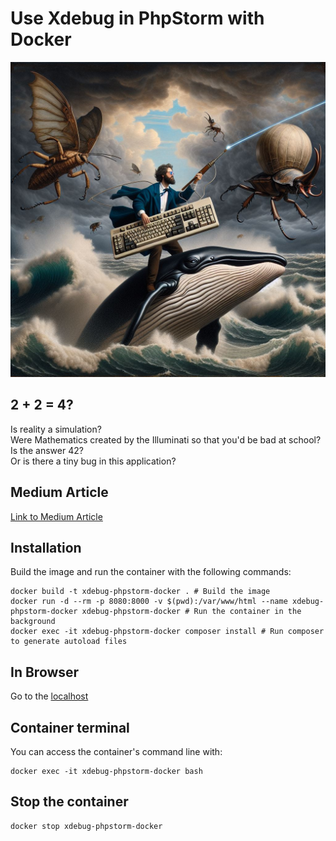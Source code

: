 # Use Xdebug in PhpStorm with Docker

![Developer Riding a Whale and shooting lasers from an old-school](./assets/images/Designer_Xdebug_Article_Illustration.jpeg)

## 2 + 2 = 4?

Is reality a simulation?\
Were Mathematics created by the Illuminati so that you'd be bad at school?\
Is the answer 42?\
Or is there a tiny bug in this application?

## Medium Article

[Link to Medium Article](https://medium.com/@arthur.gorden_83247/xdebug-configuration-phpstorm-docker-desktop-817da3005556)

## Installation

Build the image and run the container with the following commands:

```shell
docker build -t xdebug-phpstorm-docker . # Build the image
docker run -d --rm -p 8080:8000 -v $(pwd):/var/www/html --name xdebug-phpstorm-docker xdebug-phpstorm-docker # Run the container in the background
docker exec -it xdebug-phpstorm-docker composer install # Run composer to generate autoload files
```

## In Browser

Go to the [localhost](http://localhost:8080/)

## Container terminal

You can access the container's command line with:

```shell
docker exec -it xdebug-phpstorm-docker bash
```

## Stop the container

```shell
docker stop xdebug-phpstorm-docker
```
